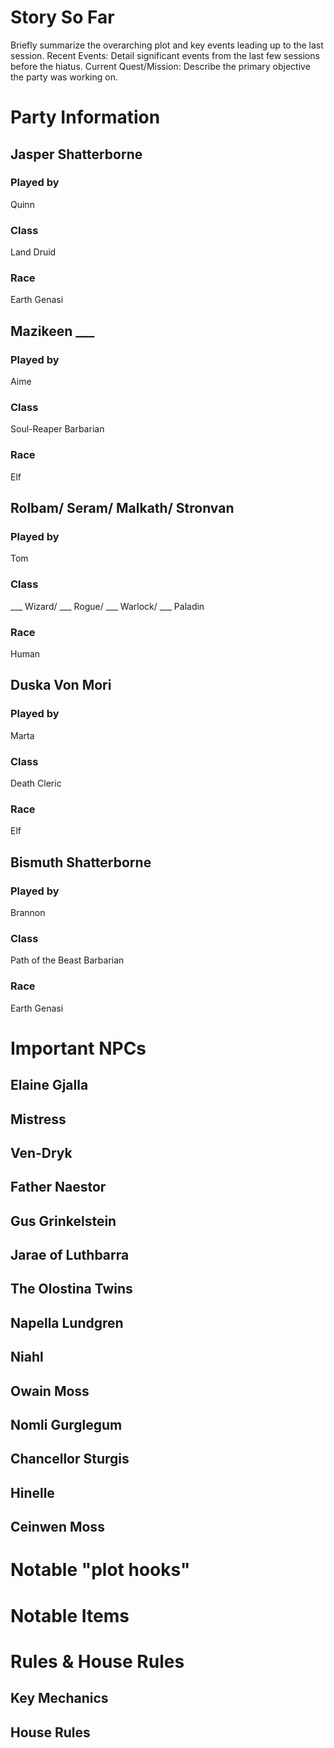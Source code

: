 # Story So Far
Briefly summarize the overarching plot and key events leading up to the last session.
Recent Events:
Detail significant events from the last few sessions before the hiatus.
Current Quest/Mission:
Describe the primary objective the party was working on.
# Party Information
## Jasper Shatterborne
### Played by
Quinn
### Class
Land Druid
### Race
Earth Genasi
## Mazikeen ___
### Played by
Aime
### Class
Soul-Reaper Barbarian
### Race
Elf
## Rolbam/ Seram/ Malkath/ Stronvan
### Played by
Tom
### Class
___ Wizard/ ___ Rogue/ ___ Warlock/ ___ Paladin
### Race
Human
## Duska Von Mori
### Played by
Marta
### Class
Death Cleric
### Race
Elf
## Bismuth Shatterborne
### Played by
Brannon
### Class
Path of the Beast Barbarian
### Race
Earth Genasi
# Important NPCs
## Elaine Gjalla
## Mistress
## Ven-Dryk
## Father Naestor
## Gus Grinkelstein
## Jarae of Luthbarra
## The Olostina Twins
## Napella Lundgren
## Niahl
## Owain Moss
## Nomli Gurglegum
## Chancellor Sturgis
## Hinelle
## Ceinwen Moss

# Notable "plot hooks"
# Notable Items
# Rules & House Rules

## Key Mechanics

## House Rules


